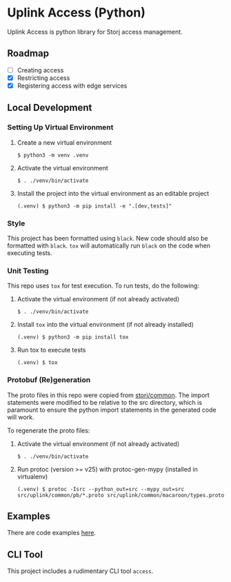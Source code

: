# Uplink Access (Python)

Uplink Access is python library for Storj access management.

## Roadmap

- [ ] Creating access
- [X] Restricting access
- [X] Registering access with edge services

## Local Development

### Setting Up Virtual Environment

1. Create a new virtual environment

       $ python3 -m venv .venv

2. Activate the virtual environment

       $ . ./venv/bin/activate

3. Install the project into the virtual environment as an editable project

       (.venv) $ python3 -m pip install -e ".[dev,tests]"

### Style

This project has been formatted using `black`. New code should also be
formatted with `black`. `tox` will automatically run `black` on the code when
executing tests.

### Unit Testing

This repo uses `tox` for test execution. To run tests, do the following:

1. Activate the virtual environment (if not already activated)

       $ . ./venv/bin/activate

2. Install `tox` into the virtual environment (if not already installed)

       (.venv) $ python3 -m pip install tox

3. Run tox to execute tests

       (.venv) $ tox

### Protobuf (Re)generation

The proto files in this repo were copied from [storj/common](https://github.com/storj/common). The import statements were modified to be relative to the src directory, which is paramount to ensure the python import statements in the generated code will work.

To regenerate the proto files:

1. Activate the virtual environment (if not already activated)

       $ . ./venv/bin/activate

2. Run protoc (version >= v25) with protoc-gen-mypy (installed in virtualenv)

       (.venv) $ protoc -Isrc --python_out=src --mypy_out=src src/uplink/common/pb/*.proto src/uplink/common/macaroon/types.proto

## Examples

There are code examples [here](./tests/test_examples.py).

## CLI Tool

This project includes a rudimentary CLI tool `access`.
